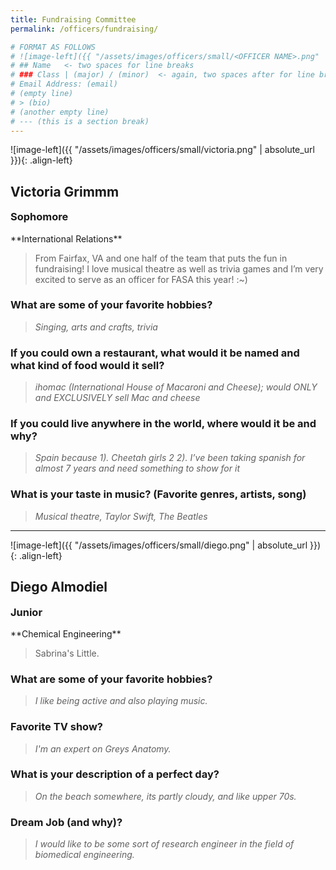 ```yaml
---
title: Fundraising Committee
permalink: /officers/fundraising/

# FORMAT AS FOLLOWS
# ![image-left]({{ "/assets/images/officers/small/<OFFICER NAME>.png" | absolute_url }}){: .align-left}
# ## Name   <- two spaces for line breaks
# ### Class | (major) / (minor)  <- again, two spaces after for line breaks
# Email Address: (email)
# (empty line)
# > (bio)
# (another empty line)
# --- (this is a section break)
---
```


![image-left]({{ "/assets/images/officers/small/victoria.png" | absolute_url }}){: .align-left}
## Victoria Grimmm
<p style="margin-bottom: 0.45em; padding: 0">
<a href="mailto:vrgrimm@vt.edu" style="margin: 0; padding: 0"><i class="fa fa-2x fa-fw fa-envelope" style="color: #494e48"></i></a></p>
<h3 style="margin-top: 0">Sophomore</h3>
**International Relations**

> From Fairfax, VA and one half of the team that puts the fun in fundraising! I love musical theatre as well as trivia games and I’m very excited to serve as an officer for FASA this year! :~)

### **What are some of your favorite hobbies?**

> *Singing, arts and crafts, trivia*

### **If you could own a restaurant, what would it be named and what kind of food would it sell?**

> *ihomac (International House of Macaroni and Cheese); would ONLY and EXCLUSIVELY sell Mac and cheese*

### **If you could live anywhere in the world, where would it be and why?**

> *Spain because*
> *1). Cheetah girls 2*
> *2). I’ve been taking spanish for almost 7 years and need something to show for it*

### **What is your taste in music? (Favorite genres, artists, song)**

> *Musical theatre, Taylor Swift, The Beatles*

---

![image-left]({{ "/assets/images/officers/small/diego.png" | absolute_url }}){: .align-left}
## Diego Almodiel
<p style="margin-bottom: 0.45em; padding: 0">
<a href="https://www.instagram.com/aldwinp/" style="margin: 0; padding: 0"><i class="fa fa-2x fa-fw fa-instagram" style="color: #494e48"></i></a>
<a href="mailto:almodiel@vt.edu" style="margin: 0; padding: 0"><i class="fa fa-2x fa-fw fa-envelope" style="color: #494e48"></i></a></p>
<h3 style="margin-top: 0">Junior</h3>
**Chemical Engineering**

> Sabrina's Little.

### **What are some of your favorite hobbies?**

> *I like being active and also playing music.*

### **Favorite TV show?**

> *I'm an expert on Greys Anatomy.*

### **What is your description of a perfect day?**

> *On the beach somewhere, its partly cloudy, and like upper 70s.*

### **Dream Job (and why)?**

> *I would like to be some sort of research engineer in the field of biomedical engineering.*
